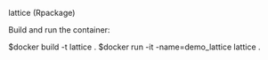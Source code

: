 lattice (Rpackage)

Build and run the container:

$docker build -t lattice .
$docker run -it -name=demo_lattice lattice .

